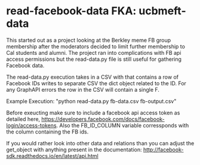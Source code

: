 # read-facebook-data FKA: ucbmeft-data
This started out as a project looking at the Berkley meme FB group membership after the
moderators decided to limit further membership to Cal students and alumni.
The project ran into complications with FB api access permissions but the
read-data.py file is still useful for gathering Facebook data.

The read-data.py execution takes in a CSV with that contains a row of 
Facebook IDs writes to separate CSV the dict object related to the ID.
For any GraphAPI errors the row in the CSV will contain a single F.

Example Execution: "python read-data.py fb-data.csv fb-output.csv"

Before exeucting make sure to include a facebook api access token as detailed
here, https://developers.facebook.com/docs/facebook-login/access-tokens. Also
the FB_ID_COLUMN variable corressponds with the column containing the FB ids.

If you would rather look into other data and relations than you can adjust the
get_object with anything present in the documentation:
http://facebook-sdk.readthedocs.io/en/latest/api.html
